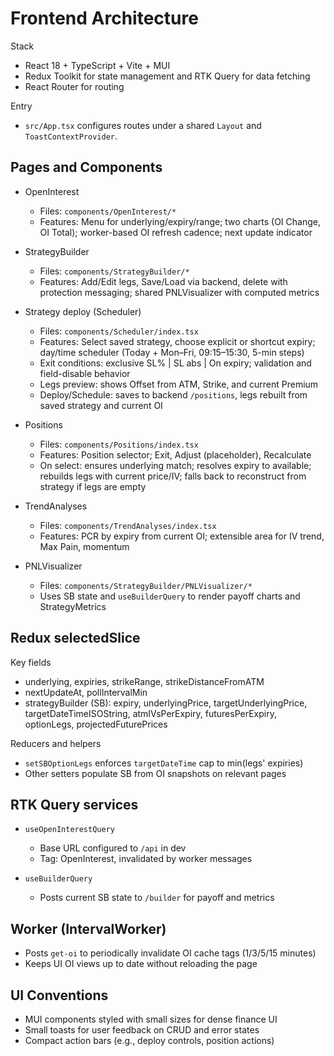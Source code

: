 # Frontend Architecture

Stack
- React 18 + TypeScript + Vite + MUI
- Redux Toolkit for state management and RTK Query for data fetching
- React Router for routing

Entry
- `src/App.tsx` configures routes under a shared `Layout` and `ToastContextProvider`.

## Pages and Components

- OpenInterest
  - Files: `components/OpenInterest/*`
  - Features: Menu for underlying/expiry/range; two charts (OI Change, OI Total); worker-based OI refresh cadence; next update indicator

- StrategyBuilder
  - Files: `components/StrategyBuilder/*`
  - Features: Add/Edit legs, Save/Load via backend, delete with protection messaging; shared PNLVisualizer with computed metrics

- Strategy deploy (Scheduler)
  - Files: `components/Scheduler/index.tsx`
  - Features: Select saved strategy, choose explicit or shortcut expiry; day/time scheduler (Today + Mon–Fri, 09:15–15:30, 5-min steps)
  - Exit conditions: exclusive SL% | SL abs | On expiry; validation and field-disable behavior
  - Legs preview: shows Offset from ATM, Strike, and current Premium
  - Deploy/Schedule: saves to backend `/positions`, legs rebuilt from saved strategy and current OI

- Positions
  - Files: `components/Positions/index.tsx`
  - Features: Position selector; Exit, Adjust (placeholder), Recalculate
  - On select: ensures underlying match; resolves expiry to available; rebuilds legs with current price/IV; falls back to reconstruct from strategy if legs are empty

- TrendAnalyses
  - Files: `components/TrendAnalyses/index.tsx`
  - Features: PCR by expiry from current OI; extensible area for IV trend, Max Pain, momentum

- PNLVisualizer
  - Files: `components/StrategyBuilder/PNLVisualizer/*`
  - Uses SB state and `useBuilderQuery` to render payoff charts and StrategyMetrics

## Redux selectedSlice

Key fields
- underlying, expiries, strikeRange, strikeDistanceFromATM
- nextUpdateAt, pollIntervalMin
- strategyBuilder (SB): expiry, underlyingPrice, targetUnderlyingPrice, targetDateTimeISOString, atmIVsPerExpiry, futuresPerExpiry, optionLegs, projectedFuturePrices

Reducers and helpers
- `setSBOptionLegs` enforces `targetDateTime` cap to min(legs' expiries)
- Other setters populate SB from OI snapshots on relevant pages

## RTK Query services

- `useOpenInterestQuery`
  - Base URL configured to `/api` in dev
  - Tag: OpenInterest, invalidated by worker messages

- `useBuilderQuery`
  - Posts current SB state to `/builder` for payoff and metrics

## Worker (IntervalWorker)

- Posts `get-oi` to periodically invalidate OI cache tags (1/3/5/15 minutes)
- Keeps UI OI views up to date without reloading the page

## UI Conventions

- MUI components styled with small sizes for dense finance UI
- Small toasts for user feedback on CRUD and error states
- Compact action bars (e.g., deploy controls, position actions)
